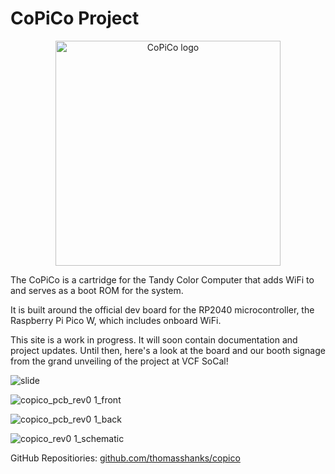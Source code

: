 # CoPiCo Project

<p align="center">
  <img width="360" src="https://github.com/copico-project/copico-project.github.io/assets/12594889/726c1f5f-8639-4f95-b4bc-d80b4835354b" alt="CoPiCo logo">
</p>

The CoPiCo is a cartridge for the Tandy Color Computer that adds WiFi to and serves as a boot ROM for the system.

It is built around the official dev board for the RP2040 microcontroller, the Raspberry Pi Pico W, which includes onboard WiFi.

This site is a work in progress. It will soon contain documentation and project updates. Until then, here's a look at the board and our booth signage from the grand unveiling of the project at VCF SoCal!

![slide](https://github.com/copico-project/copico-project.github.io/assets/12594889/9eda657b-8d8f-4d80-92b9-797193df81df)

![copico_pcb_rev0 1_front](https://github.com/copico-project/copico-project.github.io/assets/12594889/0aa3bfe4-2129-4f73-a520-9b2466cd4f9c)

![copico_pcb_rev0 1_back](https://github.com/copico-project/copico-project.github.io/assets/12594889/a098ccb4-ed93-4c8d-b08d-daa03b462ec4)

![copico_rev0 1_schematic](https://github.com/copico-project/copico-project.github.io/assets/12594889/c0cf58be-9429-46f0-86e5-202292c2e352)

GitHub Repositiories: [github.com/thomasshanks/copico](https://github.com/thomasshanks/copico)

